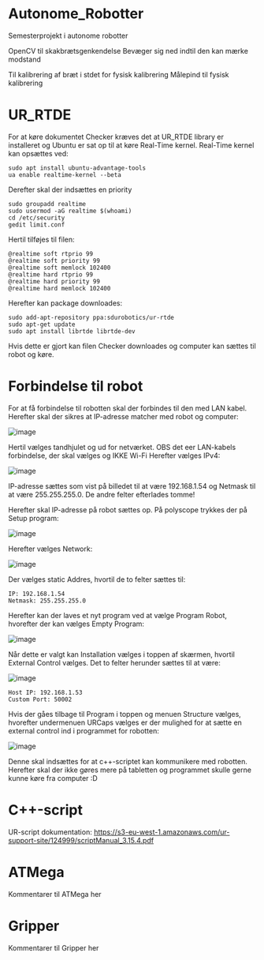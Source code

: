 # Autonome_Robotter
 Semesterprojekt i autonome robotter

OpenCV til skakbrætsgenkendelse
Bevæger sig ned indtil den kan mærke modstand

Til kalibrering af bræt i stdet for fysisk kalibrering
Målepind til fysisk kalibrering 

# UR_RTDE
For at køre dokumentet Checker kræves det at UR_RTDE library er installeret og Ubuntu er sat op til at køre Real-Time kernel.
Real-Time kernel kan opsættes ved:

```
sudo apt install ubuntu-advantage-tools
ua enable realtime-kernel --beta
```
Derefter skal der indsættes en priority
```
sudo groupadd realtime
sudo usermod -aG realtime $(whoami)
cd /etc/security
gedit limit.conf
```
Hertil tilføjes til filen:
```
@realtime soft rtprio 99
@realtime soft priority 99
@realtime soft memlock 102400
@realtime hard rtprio 99
@realtime hard priority 99
@realtime hard memlock 102400
```
Herefter kan package downloades:
```
sudo add-apt-repository ppa:sdurobotics/ur-rtde
sudo apt-get update
sudo apt install librtde librtde-dev
```
Hvis dette er gjort kan filen Checker downloades og computer kan sættes til robot og køre.

# Forbindelse til robot
For at få forbindelse til robotten skal der forbindes til den med LAN kabel. Herefter skal der sikres at IP-adresse matcher med robot og computer:

![image](https://github.com/akmun23/Autonome_Robotter/assets/159116437/ff7ad3fd-7466-4d27-a28c-f5ac45274581)

Hertil vælges tandhjulet og ud for netværket. OBS det eer LAN-kabels forbindelse, der skal vælges og IKKE Wi-Fi
Herefter vælges IPv4:

![image](https://github.com/akmun23/Autonome_Robotter/assets/159116437/e3379016-b6f6-44d7-a719-6da084d37216)

IP-adresse sættes som vist på billedet til at være 192.168.1.54 og Netmask til at være 255.255.255.0. 
De andre felter efterlades tomme!

Herefter skal IP-adresse på robot sættes op. På polyscope trykkes der på Setup program:

![image](https://github.com/akmun23/Autonome_Robotter/assets/159116437/d2b64b64-c21c-4018-8942-d9babb2aae0a)

Herefter vælges Network:

![image](https://github.com/akmun23/Autonome_Robotter/assets/159116437/1a05eb70-6010-4a42-b20a-05f7ed22d2eb)

Der vælges static Addres, hvortil de to felter sættes til: 

```
IP: 192.168.1.54
Netmask: 255.255.255.0
```
Herefter kan der laves et nyt program ved at vælge Program Robot, hvorefter der kan vælges Empty Program:

![image](https://github.com/akmun23/Autonome_Robotter/assets/159116437/fc6f7312-72fe-493e-9b78-279e0a8e91c1)

Når dette er valgt kan Installation vælges i toppen af skærmen, hvortil External Control vælges. Det to felter herunder sættes til at være:

![image](https://github.com/akmun23/Autonome_Robotter/assets/159116437/cd5d0058-3821-481f-8845-91d963585119)

```
Host IP: 192.168.1.53
Custom Port: 50002
```
Hvis der gåes tilbage til Program i toppen og menuen Structure vælges, hvorefter undermenuen URCaps vælges er der mulighed for at sætte en external control ind i programmet for robotten:

![image](https://github.com/akmun23/Autonome_Robotter/assets/159116437/78733ee3-a153-434e-b9bc-70f093ef73e2)

Denne skal indsættes for at c++-scriptet kan kommunikere med robotten. Herefter skal der ikke gøres mere på tabletten og programmet skulle gerne kunne køre fra computer :D

# C++-script
UR-script dokumentation:
https://s3-eu-west-1.amazonaws.com/ur-support-site/124999/scriptManual_3.15.4.pdf

# ATMega
Kommentarer til ATMega her

# Gripper
Kommentarer til Gripper her
